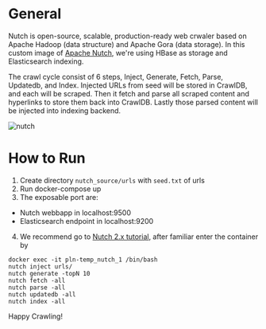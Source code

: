 # General
Nutch is open-source, scalable, production-ready web crwaler based on Apache Hadoop (data structure) and Apache Gora (data storage). In this custom image of [Apache Nutch](http://nutch.apache.org/), we're using HBase as storage and Elasticsearch indexing. 

The crawl cycle consist of 6 steps, Inject, Generate, Fetch, Parse, Updatedb, and Index. Injected URLs from seed will be stored in CrawlDB, and each will be scraped. Then it fetch and parse all scraped content and hyperlinks to store them back into CrawlDB. Lastly those parsed content will be injected into indexing backend.

![nutch](https://mobomo.s3.amazonaws.com/uploads/2017/06/NUTCH1.png)

# How to Run 
1. Create directory `nutch_source/urls` with `seed.txt` of urls
2. Run docker-compose up
3. The exposable port are:
  - Nutch webbapp in localhost:9500
  - Elasticsearch endpoint in localhost:9200
4. We recommend go to [Nutch 2.x tutorial](http://wiki.apache.org/nutch/Nutch2Tutorial), after familiar enter the container by 
```
docker exec -it pln-temp_nutch_1 /bin/bash
nutch inject urls/
nutch generate -topN 10
nutch fetch -all
nutch parse -all
nutch updatedb -all
nutch index -all
```

Happy Crawling! 
